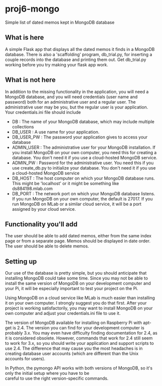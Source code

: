 # proj6-mongo
Simple list of dated memos kept in MongoDB database

## What is here

A simple Flask app that displays all the dated memos it finds in a MongoDB database.
There is also a 'scaffolding' program, db_trial.py, for inserting a couple records into the database 
and printing them out.  Get db_trial.py working before you try making
your flask app work.  

## What is not here

In addition to the missing functionality in the application, you will
need a MongoDB database, and you will need credentials (user name and
password) both for an administrative user and a regular user.  The
administrative user may be you, but the regular user is your
application.    Your credentials.ini file should include

- DB : The name of your MongoDB database, which may include multiple collections
- DB_USER : A use name for your application.  
- DB_USER_PW : The password your application gives to access your database
- ADMIN_USER : The administrative user for your MongoDB
installation.  If you install MongoDB on your own computer, you need
this for creating a database.  You don't need it if you use a
cloud-hosted MongoDB service. 
- ADMIN_PW : Password for the administrative user.  You need this if
you use create_db.py to initialize your database.  You don't need it
if you use a cloud-hosted MongoDB service
- DB_HOST : The host computer on which your MongoDB database runs.  This
might be 'localhost' or it might be something like ds884198.mlab.com
- DB_PORT : The network port on which your MongoDB database listens.
  If you run MongoDB on your own computer, the default is 27017.  If
  you run MongoDB on MLab or a similar cloud service, it will be a port
  assigned by your cloud service. 

## Functionality you'll add

The user should be able to add dated memos, either from the same index page or from a separate page. 
Memos should be displayed in date order. 
The user should be able to delete memos. 

## Setting up

Our use of the database is pretty simple, but you should anticipate
that installing MongoDB could take some time.  Since you may not be
able to install the same version of MongoDB on your development
computer and your Pi, it will be especially important to test your
project on the Pi.

Using MongoDB on a cloud service like MLab is much easier than
installing it on your own computer.  I strongly suggest you do that
first.  After your project is working satisfactorily, you may want to
install MongoDB on your own computer and adjust your credentials.ini
file to use it. 

The version of MongoDB available for installing on Raspberry Pi with
apt-get is 2.4.  The version you can find for your development
computer is probably 3.x.  You may even have difficulty finding
documentation for 2.4, as it is considered obsolete.  However,
commands that work for 2.4 still seem to work for 3.x, so you should
write your application and support scripts to use 2.4.   The
difference that may cause you the most headaches is in creating
database user accounts (which are different than the Unix accounts for
users). 

In Python, the pymongo API works with both versions of MongoDB, so
it's only the initial setup where you have to be  
careful to use the right version-specific commands. 


